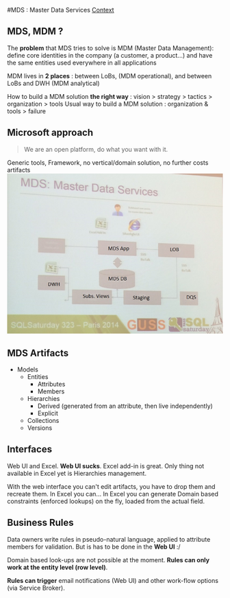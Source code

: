 #MDS : Master Data Services
[Context](https://github.com/Fleid/SQLSat-Paris-2014---DQS-MDS-PreConf/blob/master/README.md)

## MDS, MDM ?
The **problem** that MDS tries to solve is MDM (Master Data Management): define core identities in the company (a customer, a product...) and have the same entities used everywhere in all applications

MDM lives in **2 places** : between LoBs, (MDM operational), and between LoBs and DWH (MDM analytical)

How to build a MDM solution **the right way** : vision > strategy > tactics > organization > tools
Usual way to build a MDM solution : organization & tools > failure

## Microsoft approach 
> We are an open platform, do what you want with it.

Generic tools, Framework, no vertical/domain solution, no further costs
artifacts
<img src="https://github.com/Fleid/SQLSat-Paris-2014---DQS-MDS-PreConf/blob/master/img/MDS1.JPG" width="600">

## MDS Artifacts

- Models
  - Entities
    - Attributes
    - Members
  - Hierarchies
    - Derived (generated from an attribute, then live independently)
	- Explicit
  - Collections
  - Versions

## Interfaces  

Web UI and Excel. **Web UI sucks**. Excel add-in is great. Only thing not available in Excel yet is Hierarchies management.

With the web interface you can't edit artifacts, you have to drop them and recreate them. In Excel you can... In Excel you can generate Domain based constraints (enforced lookups) on the fly, loaded from the actual field.

## Business Rules

Data owners write rules in pseudo-natural language, applied to attribute members for validation. But is has to be done in the **Web UI** :/

Domain based look-ups are not possible at the moment. **Rules can only work at the entity level (row level)**.

**Rules can trigger** email notifications (Web UI) and other work-flow options (via Service Broker).

